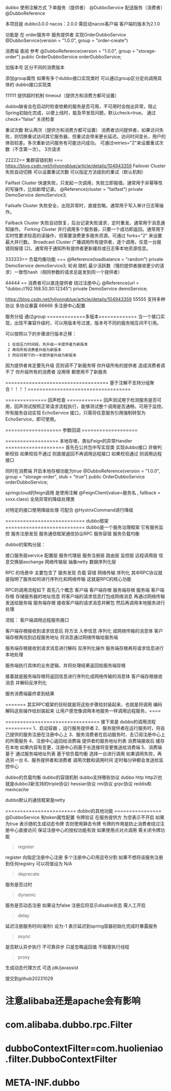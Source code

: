 
dubbo 使用注解方式
下单服务（提供者） @DubboService     配送服务（消费者）@DubboReference


本项目是  dubbo3.0.0 nacos：2.0.0
需启动nacos客户端  客户端的版本为2.1.0

功能是 在 order服务中 服务提供者 实现OrderDubboService
@DubboService(version = "1.0.0", group = "order-create")

消费端  查阅 参考
@DubboReference(version = "1.0.0", group = "storage-order")
public OrderDubboService orderDubboService;

加版本号 区分不同的消费版本

添加group属性 如果有多个dubbo接口实现类时  可以通过group区分定向调用具体的 dubbo接口实现类

111111 提供超时机制 timeout（提供方和消费方都可设置）

dubbo缺省会在启动时检查依赖的服务是否可用，不可用时会抛出异常，阻止Spring初始化完成，以便上线时，能及早发现问题，默认check=true。
通过check="false" 关闭检查

重试次数 默认两次（提供方和消费方都可设置）
消费者访问提供者，如果访问失败，则切换重试访问其它服务器，但重试会带来更长延迟。访问时间变长，用户的体验较差。多次重新访问服务有可能访问成功。
可通过retries="2"来设置重试次数（不含第一次）。 3次请求

22222== 集群容错机制 ===
https://blog.csdn.net/lyliyongblue/article/details/104943359
Failover Cluster 失败自动切换 可以设置重试次数 可以指定方法级别的重试（默认机制）

Failfast Cluster 快速失败，只发起一次调用，失败立即报错。通常用于非幂等性的写操作，比如新增记录。
@Reference(cluster = "failfast")
private DemoService demoService3;

Failsafe Cluster 失败安全，出现异常时，直接忽略。通常用于写入审计日志等操作。

Failback Cluster 失败自动恢复，后台记录失败请求，定时重发。通常用于消息通知操作。
Forking Cluster 并行调用多个服务器，只要一个成功即返回。通常用于实时性要求较高的读操作，但需要浪费更多服务资源。可通过 forks="2" 来设置最大并行数。
Broadcast Cluster  广播调用所有提供者，逐个调用，任意一台报错则报错 [2]。通常用于通知所有提供者更新缓存或日志等本地资源信息。

333333== 负载均衡功能 ===
@Reference(loadbalance = "random")
private DemoService demoService3;
轮询 随机 最少活跃数（慢的提供者接收更少的请求）一致性hash（相同参数的请求总是发到同一个提供者）

44444 == 消费者可以直连提供者 绕过注册中心
@Reference(url = "dubbo://192.168.50.30:12345")
private DemoService demoService;

https://blog.csdn.net/lyliyongblue/article/details/104943359
55555 支持多种协议 多协议暴露
66666 多注册中心配置

服务分组  通过group
=============多版本=============
当一个接口实现，出现不兼容升级时，可以用版本号过渡，版本号不同的服务相互间不引用。

可以按照以下的步骤进行版本迁移：

     1 在低压力时间段，先升级一半提供者为新版本
     2 再将所有消费者升级为新版本
     3 然后将剩下的一半提供者升级为新版本
因为提供者肯定要先升级 否则调不了新服务呀   你升级所有的提供者  造成消费者调不了  你升级所有的消费者 没用呀 都使用不了新服务


=================================== 基于注解不支持分组聚合！！！！===================================


==============  回声检查 ============
回声测试用于检测服务是否可用，回声测试按照正常请求流程执行，能够测试整个调用是否通畅，可用于监控。
所有服务自动实现 EchoService 接口，只需将任意服务引用强制转型为 EchoService，即可使用。


=================== 参数回调 ===================


================== 本地存根，类似Feign的异常Handler ====================
首先在公共包中写实现类 实现dubbo接口
并做判断校验  如果校验不通过 则直接返回不再调用远程接口
如果校验通过 则调用远程接口

同时在消费端 开启本地存根功能为true
@DubboReference(version = "1.0.0", group = "storage-order", stub = "true")
public OrderDubboService orderDubboService;


springcloud的feign调用 是使用注解  @FeignClient(value=服务名   , fallback = xxxx.class)
全局异常的降级处理类

对特定的接口使用降级处理  可配合 @HystrixCommand进行降级



=========================== dubbo框架 ===========================
dubbo是一个服务治理框架 它有服务监控  服务注册发现  服务通信框架通信协议RPC   服务容错  服务负载均衡

dubbo的架构分层：

接口服务层service
配置层
服务代理层
服务注册层
路由层
监控层
远程调用层
信息交换层exchange
网络传输层 抽象netty
数据序列化层



RPC 的场景中 主要包含了 服务发现  负载 容错 网络传输 序列化
其中RPC协议就是指明了服务如何进行序列化和网络传输  这就是RPC的核心功能

RPC的调用流程如下
首先几个概念   客户端  客户端存根    服务端存根 服务端
客户端存根 存储服务器的地址信息 将客户端的请求信息打包成网络消息 再通过网络传输发送给服务端
服务端存根 接收客户端的请求消息并解包 然后再调用本地服务进行处理

流程：
客户端调用远程服务接口

客户端存根接收到请求信息后 将方法 入参信息 序列化 成网络传输的消息体
客户端存根再找到远程服务地址 将消息通过网络传输给服务端

服务端存根接收到请求消息进行解码 反序列化操作
服务端存根再将请求信息进行本地处理

服务端执行具体的业务逻辑，并将处理结果返回给服务端存根

接着就是服务端存根将返回信息进行序列化成网络传输的消息体
客户端存根接收消息 并解码反序列化

服务消费端最终拿到结果


======= 其实RPC框架的目标就是将这些步骤给封装起来，也就是将调用 编码解码这些操作给封装起来  让用户感觉像调用本地服务一样调用远程服务。====


================================ 接下来是 dubbo的调用流程 =========
1、启动容器 ，运行服务提供者
2、服务提供者在运行服务时，将自己提供的服务注册在注册中心上
3、服务消费者在启动服务时，去订阅注册中心上的所需服务
4、注册中心返回给消费端 提供者的服务地址列表 消费端接收后 缓存在本地 如果内容有变更，注册中心则基于长连接将变更推送给消费端
5、消费端基于 通过服务端地址列表 基于软负载均衡  选择一台进行调用 如果调用失败，再选另一台
6、服务提供者和消费者 调用次数和调用时间 定时每分钟都会发送给监控中心


dubbo的负载均衡   dubbo的容错机制
dubbo支持哪些协议
dubbo http http2(也就是dubbo3新支持的triple协议) hessian协议 rmi协议 grpc协议 reddis和memcache

dubbo默认的通信框架是netty


======================== dubbo的其他功能 ================
@DubboService 有token属性配置 令牌验证 在服务提供方    为空表示不开启  如果为true 表示随机生成动态令牌 否则使用静态令牌
令牌的作用是防止消费者绕过注册中心直接访问 保证注册中心的授权功能有效 如果使用点对点调用 需关闭令牌功能

> register

register 向指定注册中心注册 多个注册中心ID用逗号分割  如果不想将该服务注册到任何registry 可以将值设为   N/A

> deprecate

服务是否过时

> dynamic

服务是否动态注册 如果设为false 注册后将显示disable状态  需人工开启

> delay

延迟注册服务时间(毫秒) 设为-1 表示延迟到spring容器初始化完成时暴露服务

> async

是否默认异步执行   不可靠异步  只是忽略返回值  不阻塞执行线程

> proxy

生成动态代理方式  可选  jdk/javassist

提交到github20231029

# 注意alibaba还是apache会有影响
# com.alibaba.dubbo.rpc.Filter
# dubboContextFilter=com.huolieniao.filter.DubboContextFilter

# META-INF.dubbo






















